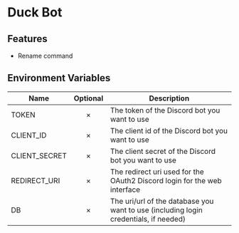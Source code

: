 # Duck Bot

## Features

- Rename command

## Environment Variables

| Name          | Optional | Description                                                                          |
| ------------- |:--------:| ------------------------------------------------------------------------------------ |
| TOKEN         | ×        | The token of the Discord bot you want to use                                         |
| CLIENT_ID     | ×        | The client id of the Discord bot you want to use                                     |
| CLIENT_SECRET | ×        | The client secret of the Discord bot you want to use                                 |
| REDIRECT_URI  | ×        | The redirect uri used for the OAuth2 Discord login for the web interface             |
| DB            | ×        | The uri/url of the database you want to use (including login credentials, if needed) |
